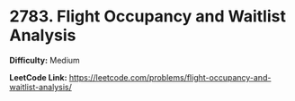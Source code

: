 # 2783. Flight Occupancy and Waitlist Analysis

**Difficulty:** Medium

**LeetCode Link:** https://leetcode.com/problems/flight-occupancy-and-waitlist-analysis/

